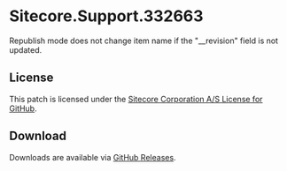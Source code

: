 # Sitecore.Support.332663
Republish mode does not change item name if the &quot;__revision&quot; field is not updated.

## License  
This patch is licensed under the [Sitecore Corporation A/S License for GitHub](https://github.com/sitecoresupport/Sitecore.Support.332663/blob/master/LICENSE).  

## Download  
Downloads are available via [GitHub Releases](https://github.com/sitecoresupport/Sitecore.Support.332663/releases).  
